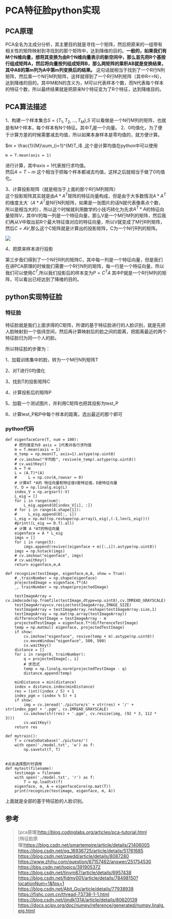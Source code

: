 ﻿# PCA特征脸python实现  

## PCA原理   

PCA全名为主成分分析，其主要目的就是寻找一个矩阵，然后把原来的一组带有相关性的矩阵映射到寻找到的那个矩阵中，达到降维的目的。**一般的，如果我们有M个N维向量，想将其变换为由R个N维向量表示的新空间中，那么首先将R个基按行组成矩阵A，然后将向量按列组成矩阵B，那么两矩阵的乘积AB就是变换结果，其中AB的第m列为A中第m列变换后的结果。** 这句话就相当于找到了一个R行N列矩阵，然后乘一个N行M列矩阵，这样就得到了一个R行M列矩阵（其中R<=N），达到降维的目的。其中M和N的含义为，M可以代表样本个数，而N代表每个样本的特征个数，所以最终结果就是把原来N个特征变为了R个特征，达到降维目的。  

## PCA算法描述   

1、构建一个样本集合$S =\{T_1,T_2,...,T_M\}$,$S$ 可以看做是一个N行M列的矩阵，也就是有M个样本，每个样本有N个特征。其中$T_i$是一个向量。
2、0均值化，为了便于计算方差的时候需要减去均值，所以如果本身样本是零均值的，就方便计算。  

$m = \frac{1}{M}\sum_{i=1}^{M}T_i$ ,这个是计算均值在python中可以使用  

    m = T.mean(axis = 1)  
    
进行计算，其中axis = 1代表按行求均值。  
然后$A = T -m$ 这个相当于把每个样本都减去均值，这样之后就相当于做了0均值化。   

3、计算投影矩阵（就是相当于上面的那个R行M列矩阵）  
这个投影矩阵其实就是由$A*A^T$矩阵的特征向量构成，但是由于大多数情况$A*A^T$的维度太大（$A*A^T$是N行N列矩阵，如果是一张图片的话N就代表像素点个数，所以是相当大的），所以这个时候就利用数学的小技巧转化为先求$A^T*A$的特征向量矩阵V，其中V的每一列是一个特征向量，那么V是一个M行M列的矩阵，然后我们再从V中取出前R个最大特征值对应的特征向量，所以V就变成了M行R列矩阵，然后$C = AV$,那么这个C矩阵就是计算出的投影矩阵，C为一个N行R列的矩阵。  

![](../img/PCA特征脸python实现_1.jpg)  

4、把原来样本进行投影  

第三步我们得到了一个N行R列的矩阵C，其中每一列是一个特征向量，但是我们在讲PCA原理的时候我们需要一个R行N列的矩阵，每一行是一个特征向量，所以我们可以使用$C^T$,所以我们投影后的样本变为$P = C^T A$ 其中P就是一个R行M列的矩阵，可以看出已经达到了降维的目的。  

## python实现特征脸   

### 特征脸   

特征脸就是我们上面求得的C矩阵，所谓的基于特征脸进行的人脸识别，就是先把人脸映射到一个低纬空间，然后再计算映射后的脸之间的距离，把距离最近的两个特征脸归为同一个人的脸。  

所以特征脸的步骤为：  

1、加载训练集中的脸，转为一个M行N列矩阵T  

2、对T进行0均值化  

3、找到T的投影矩阵C  

4、计算投影后的矩阵P  

5、加载一个测试图片，并利用C矩阵也把其投影为test_P  

6、计算test_P和P中每个样本的距离，选出最近的那个即可  

### python代码  


    def eigenfaceCore(T, num = 100):
        # 把均值变为0 axis = 1代表对各行求均值
        m = T.mean(axis = 1)
        m_temp = np.mean(T, axis=1).astype(np.uint8)
        # cv.imshow("平均脸", revive(m_temp).astype(np.uint8))
        # cv.waitKey()
        A = T-m
        L = (A.T)*(A)
        #     L = np.cov(A,rowvar = 0)
        # 计算AT *A的 特征向量和特征值V是特征值，D是特征向量
        V, D = np.linalg.eig(L)
        index_V = np.argsort(-V)
        L_eig = []
        for i in range(num):
            L_eig.append(D[index_V[i], :])
        # for i in range(A.shape[1]):
        #     L_eig.append(D[:, i])
        L_eig = np.mat(np.reshape(np.array(L_eig),(-1,len(L_eig))))
        #print((L_eig == D.T).all)
        # 计算 A *AT的特征向量
        eigenface = A * L_eig
        imgs = []
        for i in range(5):
            imgs.append(revive((eigenface + m)[:,i]).astype(np.uint8))
        imgs = np.hstack(imgs)
        # cv.imshow("eigenface", imgs)
        # cv.waitKey()
        return eigenface,m,A  

    def recognize(testImage, eigenface,m,A, show = True):
        #_,trainNumber = np.shape(eigenface)
        projectedImage = eigenface.T*(A)
        _, trainNumber = np.shape(projectedImage)

        testImageArray = cv.imdecode(np.fromfile(testImage,dtype=np.uint8),cv.IMREAD_GRAYSCALE)
        testImageArray=cv.resize(testImageArray,IMAGE_SIZE)
        testImageArray = testImageArray.reshape(testImageArray.size,1)
        testImageArray = np.mat(np.array(testImageArray))
        differenceTestImage = testImageArray - m
        projectedTestImage = eigenface.T*(differenceTestImage)
        temp = np.matmul( eigenface, projectedTestImage)
        if show:
            cv.imshow("eigenface", revive(temp + m).astype(np.uint8))
            cv.moveWindow("eigenface", 500, 500)
            cv.waitKey()
        distance = []
        for i in range(0, trainNumber):
            q = projectedImage[:, i]
            # 求范式
            temp = np.linalg.norm(projectedTestImage - q)
            distance.append(temp)

        minDistance = min(distance)
        index = distance.index(minDistance)
        res = (int)(index / 5) + 1
        index_pgm = (index % 5) + 1
        if show:
            img = cv.imread('./picture/s' + str(res) + '/' + str(index_pgm) + '.pgm', cv.IMREAD_GRAYSCALE)
            cv.imshow(str(res) + '.pgm', cv.resize(img, (92 * 3, 112 * 3)))
            cv.waitKey()
        return res

    def mytrain():
        T = createDatabase('./picture/')
        with open('./model.txt', 'w') as f:
            np.savetxt(f, T)


    #点击选择图片时调用
    def mytest(filename):
        testimage = filename
        with open('./model.txt', 'r') as f:
            T = np.loadtxt(f)
        eigenface, m, A = eigenfaceCore(np.mat(T))
        print(recognize(testimage, eigenface, m, A)) 
        
        
上面就是全部的基于特征脸的人脸识别。    


## 参考  

> [pca原理]http://blog.codinglabs.org/articles/pca-tutorial.html  
> [特征脸原理]https://blog.csdn.net/smartempire/article/details/21406005  
> https://blog.csdn.net/qq_16936725/article/details/51761685
> https://blog.csdn.net/zawdd/article/details/8087280  
> https://www.zhihu.com/question/67157462/answer/251754530
> https://bbs.csdn.net/topics/391905372
https://blog.csdn.net/tinym87/article/details/6957438
https://blog.csdn.net/fjdmy001/article/details/78498150?locationNum=1&fps=1
https://blog.csdn.net/Abit_Go/article/details/77938938
https://fishc.com.cn/thread-73738-1-1.html
https://blog.csdn.net/jjjndk1314/article/details/80620139
https://docs.scipy.org/doc/numpy/reference/generated/numpy.linalg.eig.html


  
